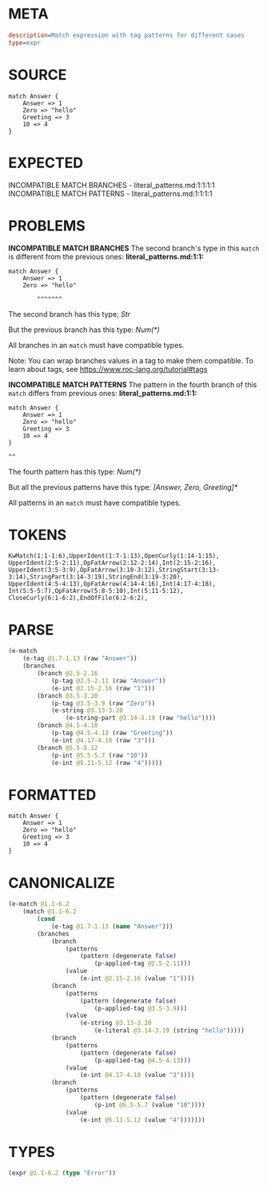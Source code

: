 # META
~~~ini
description=Match expression with tag patterns for different cases
type=expr
~~~
# SOURCE
~~~roc
match Answer {
    Answer => 1
    Zero => "hello"
    Greeting => 3
    10 => 4
}
~~~
# EXPECTED
INCOMPATIBLE MATCH BRANCHES - literal_patterns.md:1:1:1:1
INCOMPATIBLE MATCH PATTERNS - literal_patterns.md:1:1:1:1
# PROBLEMS
**INCOMPATIBLE MATCH BRANCHES**
The second branch's type in this `match` is different from the previous ones:
**literal_patterns.md:1:1:**
```roc
match Answer {
    Answer => 1
    Zero => "hello"
```
            ^^^^^^^

The second branch has this type;
    _Str_

But the previous branch has this type:
    _Num(*)_

All branches in an `match` must have compatible types.

Note: You can wrap branches values in a tag to make them compatible.
To learn about tags, see <https://www.roc-lang.org/tutorial#tags>

**INCOMPATIBLE MATCH PATTERNS**
The pattern in the fourth branch of this `match` differs from previous ones:
**literal_patterns.md:1:1:**
```roc
match Answer {
    Answer => 1
    Zero => "hello"
    Greeting => 3
    10 => 4
}
```
    ^^

The fourth pattern has this type:
    _Num(*)_

But all the previous patterns have this type: 
    _[Answer, Zero, Greeting]*_

All patterns in an `match` must have compatible types.



# TOKENS
~~~zig
KwMatch(1:1-1:6),UpperIdent(1:7-1:13),OpenCurly(1:14-1:15),
UpperIdent(2:5-2:11),OpFatArrow(2:12-2:14),Int(2:15-2:16),
UpperIdent(3:5-3:9),OpFatArrow(3:10-3:12),StringStart(3:13-3:14),StringPart(3:14-3:19),StringEnd(3:19-3:20),
UpperIdent(4:5-4:13),OpFatArrow(4:14-4:16),Int(4:17-4:18),
Int(5:5-5:7),OpFatArrow(5:8-5:10),Int(5:11-5:12),
CloseCurly(6:1-6:2),EndOfFile(6:2-6:2),
~~~
# PARSE
~~~clojure
(e-match
	(e-tag @1.7-1.13 (raw "Answer"))
	(branches
		(branch @2.5-2.16
			(p-tag @2.5-2.11 (raw "Answer"))
			(e-int @2.15-2.16 (raw "1")))
		(branch @3.5-3.20
			(p-tag @3.5-3.9 (raw "Zero"))
			(e-string @3.13-3.20
				(e-string-part @3.14-3.19 (raw "hello"))))
		(branch @4.5-4.18
			(p-tag @4.5-4.13 (raw "Greeting"))
			(e-int @4.17-4.18 (raw "3")))
		(branch @5.5-5.12
			(p-int @5.5-5.7 (raw "10"))
			(e-int @5.11-5.12 (raw "4")))))
~~~
# FORMATTED
~~~roc
match Answer {
	Answer => 1
	Zero => "hello"
	Greeting => 3
	10 => 4
}
~~~
# CANONICALIZE
~~~clojure
(e-match @1.1-6.2
	(match @1.1-6.2
		(cond
			(e-tag @1.7-1.13 (name "Answer")))
		(branches
			(branch
				(patterns
					(pattern (degenerate false)
						(p-applied-tag @2.5-2.11)))
				(value
					(e-int @2.15-2.16 (value "1"))))
			(branch
				(patterns
					(pattern (degenerate false)
						(p-applied-tag @3.5-3.9)))
				(value
					(e-string @3.13-3.20
						(e-literal @3.14-3.19 (string "hello")))))
			(branch
				(patterns
					(pattern (degenerate false)
						(p-applied-tag @4.5-4.13)))
				(value
					(e-int @4.17-4.18 (value "3"))))
			(branch
				(patterns
					(pattern (degenerate false)
						(p-int @5.5-5.7 (value "10"))))
				(value
					(e-int @5.11-5.12 (value "4")))))))
~~~
# TYPES
~~~clojure
(expr @1.1-6.2 (type "Error"))
~~~
